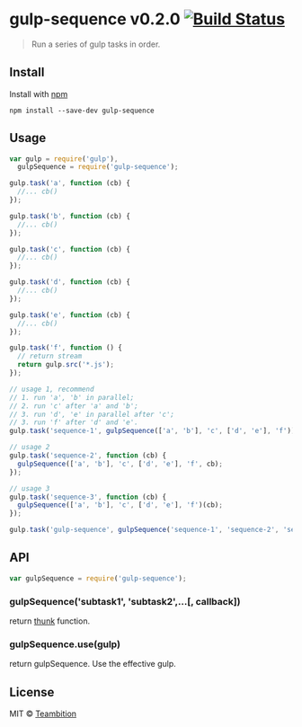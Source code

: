 gulp-sequence v0.2.0 [![Build Status](https://travis-ci.org/teambition/gulp-sequence.svg)](https://travis-ci.org/teambition/gulp-sequence)
====
> Run a series of gulp tasks in order.

## Install

Install with [npm](https://npmjs.org/package/gulp-sequence)

```
npm install --save-dev gulp-sequence
```


## Usage

```js
var gulp = require('gulp'),
  gulpSequence = require('gulp-sequence');

gulp.task('a', function (cb) {
  //... cb()
});

gulp.task('b', function (cb) {
  //... cb()
});

gulp.task('c', function (cb) {
  //... cb()
});

gulp.task('d', function (cb) {
  //... cb()
});

gulp.task('e', function (cb) {
  //... cb()
});

gulp.task('f', function () {
  // return stream
  return gulp.src('*.js');
});

// usage 1, recommend
// 1. run 'a', 'b' in parallel;
// 2. run 'c' after 'a' and 'b';
// 3. run 'd', 'e' in parallel after 'c';
// 3. run 'f' after 'd' and 'e'.
gulp.task('sequence-1', gulpSequence(['a', 'b'], 'c', ['d', 'e'], 'f'));

// usage 2
gulp.task('sequence-2', function (cb) {
  gulpSequence(['a', 'b'], 'c', ['d', 'e'], 'f', cb);
});

// usage 3
gulp.task('sequence-3', function (cb) {
  gulpSequence(['a', 'b'], 'c', ['d', 'e'], 'f')(cb);
});

gulp.task('gulp-sequence', gulpSequence('sequence-1', 'sequence-2', 'sequence-3'));
```

## API

```js
var gulpSequence = require('gulp-sequence');
```

### gulpSequence('subtask1', 'subtask2',...[, callback])
return [thunk](https://github.com/teambition/thunks) function.

### gulpSequence.use(gulp)
return gulpSequence. Use the effective gulp.

## License

MIT © [Teambition](http://teambition.com)
